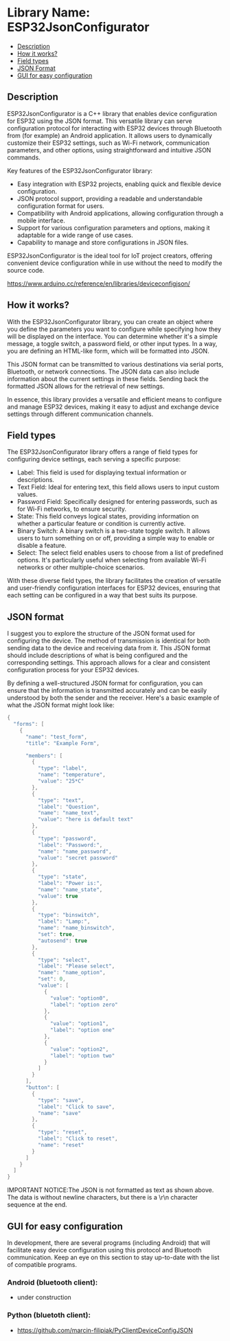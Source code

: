 # Library Name: ESP32JsonConfigurator

* <a href="https://github.com/marcin-filipiak/DeviceConfigJSON#description">Description</a>
* <a href="https://github.com/marcin-filipiak/DeviceConfigJSON#how-it-works">How it works?</a>
* <a href="https://github.com/marcin-filipiak/DeviceConfigJSON#field-types">Field types</a>
* <a href="https://github.com/marcin-filipiak/DeviceConfigJSON#json-format">JSON Format</a>
* <a href="https://github.com/marcin-filipiak/DeviceConfigJSON#gui-for-easy-configuration">GUI for easy configuration</a>


## Description

ESP32JsonConfigurator is a C++ library that enables device configuration for ESP32 using the JSON format. This versatile library can serve configuration protocol for interacting with ESP32 devices through Bluetooth from (for example) an Android application. It allows users to dynamically customize their ESP32 settings, such as Wi-Fi network, communication parameters, and other options, using straightforward and intuitive JSON commands.

Key features of the ESP32JsonConfigurator library:
* Easy integration with ESP32 projects, enabling quick and flexible device configuration.
* JSON protocol support, providing a readable and understandable configuration format for users.
* Compatibility with Android applications, allowing configuration through a mobile interface.
* Support for various configuration parameters and options, making it adaptable for a wide range of use cases.
* Capability to manage and store configurations in JSON files.

ESP32JsonConfigurator is the ideal tool for IoT project creators, offering convenient device configuration while in use without the need to modify the source code.

https://www.arduino.cc/reference/en/libraries/deviceconfigjson/

## How it works?

With the ESP32JsonConfigurator library, you can create an object where you define the parameters you want to configure while specifying how they will be displayed on the interface. You can determine whether it's a simple message, a toggle switch, a password field, or other input types. In a way, you are defining an HTML-like form, which will be formatted into JSON.

This JSON format can be transmitted to various destinations via serial ports, Bluetooth, or network connections. The JSON data can also include information about the current settings in these fields. Sending back the formatted JSON allows for the retrieval of new settings.

In essence, this library provides a versatile and efficient means to configure and manage ESP32 devices, making it easy to adjust and exchange device settings through different communication channels.

## Field types

The ESP32JsonConfigurator library offers a range of field types for configuring device settings, each serving a specific purpose:
* Label: This field is used for displaying textual information or descriptions.
* Text Field: Ideal for entering text, this field allows users to input custom values.
* Password Field: Specifically designed for entering passwords, such as for Wi-Fi networks, to ensure security.
* State: This field conveys logical states, providing information on whether a particular feature or condition is currently active.
* Binary Switch: A binary switch is a two-state toggle switch. It allows users to turn something on or off, providing a simple way to enable or disable a feature.
* Select: The select field enables users to choose from a list of predefined options. It's particularly useful when selecting from available Wi-Fi networks or other multiple-choice scenarios.

With these diverse field types, the library facilitates the creation of versatile and user-friendly configuration interfaces for ESP32 devices, ensuring that each setting can be configured in a way that best suits its purpose.


## JSON format

I suggest you to explore the structure of the JSON format used for configuring the device. The method of transmission is identical for both sending data to the device and receiving data from it. This JSON format should include descriptions of what is being configured and the corresponding settings. This approach allows for a clear and consistent configuration process for your ESP32 devices.

By defining a well-structured JSON format for configuration, you can ensure that the information is transmitted accurately and can be easily understood by both the sender and the receiver. Here's a basic example of what the JSON format might look like:

```cpp
{
  "forms": [
    {
      "name": "test_form",
      "title": "Example Form",

      "members": [
        {
          "type": "label",
          "name": "temperature",
          "value": "25*C"
        },
        {
          "type": "text",
          "label": "Question",
          "name": "name_text",
          "value": "here is default text"
        },
        {
          "type": "password",
          "label": "Password:",
          "name": "name_password",
          "value": "secret password"
        },
        {
          "type": "state",
          "label": "Power is:",
          "name": "name_state",
          "value": true
        },
        {
          "type": "binswitch",
          "label": "Lamp:",
          "name": "name_binswitch",
          "set": true,
          "autosend": true
        },
        {
          "type": "select",
          "label": "Please select",
          "name": "name_option",
          "set": 0,
          "value": [
            {
              "value": "option0",
              "label": "option zero"
            },
            {
              "value": "option1",
              "label": "option one"
            },
            {
              "value": "option2",
              "label": "option two"
            }
          ]
        }
      ],
      "button": [
        {
          "type": "save",
          "label": "Click to save",
          "name": "save"
        },
        {
          "type": "reset",
          "label": "Click to reset",
          "name": "reset"
        }
      ]
    }
  ]
}
```
IMPORTANT NOTICE:The JSON is not formatted as text as shown above. The data is without newline characters, but there is a \r\n character sequence at the end.

## GUI for easy configuration

In development, there are several programs (including Android) that will facilitate easy device configuration using this protocol and Bluetooth communication. Keep an eye on this section to stay up-to-date with the list of compatible programs.

### Android (bluetooth client):
* under construction
### Python (bluetoth client):
* https://github.com/marcin-filipiak/PyClientDeviceConfigJSON

